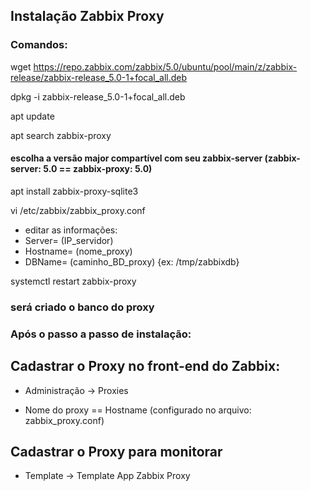 ## Instalação Zabbix Proxy

### Comandos:

wget https://repo.zabbix.com/zabbix/5.0/ubuntu/pool/main/z/zabbix-release/zabbix-release_5.0-1+focal_all.deb

dpkg -i zabbix-release_5.0-1+focal_all.deb

apt update

apt search zabbix-proxy

#### escolha a versão major compartível com seu zabbix-server (zabbix-server: 5.0 == zabbix-proxy: 5.0)

apt install zabbix-proxy-sqlite3

vi /etc/zabbix/zabbix_proxy.conf

- editar as informações:
- Server= (IP_servidor)
- Hostname= (nome_proxy)
- DBName= (caminho_BD_proxy) {ex: /tmp/zabbixdb}

systemctl restart zabbix-proxy

### será criado o banco do proxy


### Após o passo a passo de instalação:

## Cadastrar o Proxy no front-end do Zabbix:
    
- Administração → Proxies 
    
- Nome do proxy == Hostname (configurado no arquivo: zabbix_proxy.conf)
    
## Cadastrar o Proxy para monitorar
    
- Template → Template App Zabbix Proxy